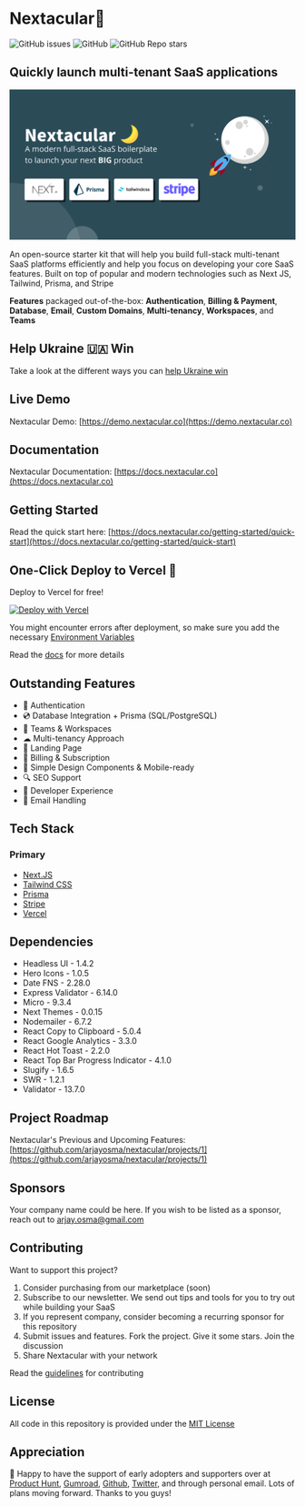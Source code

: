 # Nextacular🌙

![GitHub issues](https://img.shields.io/github/issues/arjayosma/nextacular) ![GitHub](https://img.shields.io/github/license/arjayosma/nextacular) ![GitHub Repo stars](https://img.shields.io/github/stars/arjayosma/nextacular?style=social)

## Quickly launch multi-tenant SaaS applications

![Nextacular - Quickly launch multi-tenant SaaS applications](./public/images/seo-cover.png)

An open-source starter kit that will help you build full-stack multi-tenant SaaS platforms efficiently and help you focus on developing your core SaaS features. Built on top of popular and modern technologies such as Next JS, Tailwind, Prisma, and Stripe

**Features** packaged out-of-the-box: **Authentication**, **Billing & Payment**, **Database**, **Email**, **Custom Domains**, **Multi-tenancy**, **Workspaces**, and **Teams**

## **Help Ukraine 🇺🇦 Win**

Take a look at the different ways you can [help Ukraine win](https://helpukrainewin.org)

## Live Demo

Nextacular Demo: [https://demo.nextacular.co](https://demo.nextacular.co)

## Documentation

Nextacular Documentation: [https://docs.nextacular.co](https://docs.nextacular.co)

## Getting Started

Read the quick start here: [https://docs.nextacular.co/getting-started/quick-start](https://docs.nextacular.co/getting-started/quick-start)

## One-Click Deploy to Vercel 🚀

Deploy to Vercel for free!

[![Deploy with Vercel](https://vercel.com/button)](https://vercel.com/new/clone?repository-url=https%3A%2F%2Fgithub.com%2Farjayosma%2Fnextacular&env=NEXT_PUBLIC_ROOT_URL,NEXT_PUBLIC_URL,NEXT_PUBLIC_PUBLISHABLE_KEY,NEXT_PUBLIC_VERCEL_IP_ADDRESS,NEXT_PUBLIC_GOOGLE_ANALYTICS_ID&project-name=nextacular&repo-name=nextacular&demo-title=Nextacular%20-%20Your%20Next%20SaaS%20Project&demo-description=Nextacular%20is%20an%20open-source%20starter%20kit%20that%20will%20help%20you%20build%20SaaS%20platforms%20efficiently%20and%20focus%20on%20developing%20your%20core%20SaaS%20features.&demo-url=https%3A%2F%2Fdemo.nextacular.co&demo-image=https%3A%2F%2Fnextacular.co%2Fimages%2Fseo-cover.png)

You might encounter errors after deployment, so make sure you add the necessary [Environment Variables](https://docs.nextacular.co/customization/environment-variables)

Read the [docs](https://docs.nextacular.co) for more details

## Outstanding Features

- 🔐 Authentication
- 💿 Database Integration + Prisma (SQL/PostgreSQL)
- 🤝 Teams & Workspaces
- ☁ Multi-tenancy Approach
- 📜 Landing Page
- 💸 Billing & Subscription
- 📱 Simple Design Components & Mobile-ready
- 🔍 SEO Support
- 👾 Developer Experience
- 💌 Email Handling

## Tech Stack

### Primary

- [Next.JS](https://nextjs.org)
- [Tailwind CSS](https://tailwindcss.com)
- [Prisma](https://prisma.io)
- [Stripe](https://stripe.com)
- [Vercel](https://vercel.com)

## Dependencies

- Headless UI - 1.4.2
- Hero Icons - 1.0.5
- Date FNS - 2.28.0
- Express Validator - 6.14.0
- Micro - 9.3.4
- Next Themes - 0.0.15
- Nodemailer - 6.7.2
- React Copy to Clipboard - 5.0.4
- React Google Analytics - 3.3.0
- React Hot Toast - 2.2.0
- React Top Bar Progress Indicator - 4.1.0
- Slugify - 1.6.5
- SWR - 1.2.1
- Validator - 13.7.0

## Project Roadmap

Nextacular's Previous and Upcoming Features: [https://github.com/arjayosma/nextacular/projects/1](https://github.com/arjayosma/nextacular/projects/1)

## Sponsors

Your company name could be here. If you wish to be listed as a sponsor, reach out to [arjay.osma@gmail.com](mailto:arjay.osma@gmail.com)

## Contributing

Want to support this project?

1. Consider purchasing from our marketplace (soon)
2. Subscribe to our newsletter. We send out tips and tools for you to try out while building your SaaS
3. If you represent company, consider becoming a recurring sponsor for this repository
4. Submit issues and features. Fork the project. Give it some stars. Join the discussion
5. Share Nextacular with your network

Read the [guidelines](CONTRIBUTING.md) for contributing

## License

All code in this repository is provided under the [MIT License](LICENSE)

## Appreciation

🙏 Happy to have the support of early adopters and supporters over at [Product Hunt](https://www.producthunt.com/posts/nextacular), [Gumroad](https://arjayosma.gumroad.com/l/nextacular), [Github](https://github.com/arjayosma/nextacular), [Twitter](https://twitter.com/nextacular), and through personal email. Lots of plans moving forward. Thanks to you guys!
